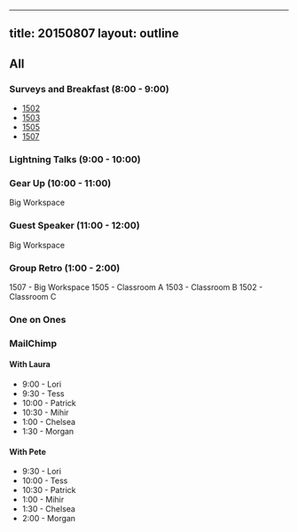 
---
title: 20150807
layout: outline
---


## All

### Surveys and Breakfast (8:00 - 9:00)

* [1502](https://docs.google.com/a/casimircreative.com/forms/d/1bduhd-JmmYYVg2_uWqMnyMNTU3vx3BTcu5aXiA3strM/viewform)
* [1503](https://docs.google.com/a/casimircreative.com/forms/d/1wPTucoCT_RzlHGIN6T8bpOMT60gB4wtNcWterhi8NOM/viewform)
* [1505](https://docs.google.com/a/casimircreative.com/forms/d/1WgWzdDD1L5kKYAIik32Qcuxb0fXjOwO3TMKArHEOSMQ/viewform)
* [1507](https://docs.google.com/a/casimircreative.com/forms/d/1Li-saL1XFJ7jiNzY28kqBdUCEzOIQtaXSoXXBxw_Kc0/viewform)

### Lightning Talks (9:00 - 10:00)

### Gear Up (10:00 - 11:00) 

Big Workspace

### Guest Speaker (11:00 - 12:00)

Big Workspace

### Group Retro (1:00 - 2:00)

1507 - Big Workspace
1505 - Classroom A
1503 - Classroom B
1502 - Classroom C

### One on Ones


### MailChimp

#### With Laura

* 9:00 - Lori
* 9:30 - Tess
* 10:00 - Patrick
* 10:30 - Mihir
* 1:00 - Chelsea
* 1:30 - Morgan

#### With Pete

* 9:30 - Lori
* 10:00 - Tess
* 10:30 - Patrick
* 1:00 - Mihir
* 1:30 - Chelsea
* 2:00 - Morgan
